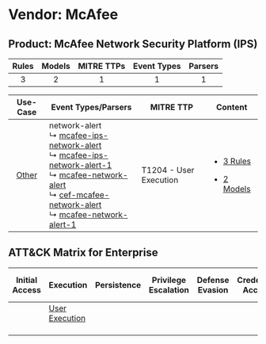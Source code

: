 Vendor: McAfee
==============
Product: McAfee Network Security Platform (IPS)
-----------------------------------------------
| Rules | Models | MITRE TTPs | Event Types | Parsers |
|:-----:|:------:|:----------:|:-----------:|:-------:|
|   3   |   2    |     1      |      1      |    1    |

|                Use-Case                | Event Types/Parsers                                                                                                                                                                                                                                                                                                                                                                                                                            | MITRE TTP                  | Content                                                                                                                        |
|:--------------------------------------:| ---------------------------------------------------------------------------------------------------------------------------------------------------------------------------------------------------------------------------------------------------------------------------------------------------------------------------------------------------------------------------------------------------------------------------------------------- | -------------------------- | ------------------------------------------------------------------------------------------------------------------------------ |
| [Other](../../../UseCases/uc_other.md) |  network-alert<br> ↳ [mcafee-ips-network-alert](Parsers/parserContent_mcafee-ips-network-alert.md)<br> ↳ [mcafee-ips-network-alert-1](Parsers/parserContent_mcafee-ips-network-alert-1.md)<br> ↳ [mcafee-network-alert](Parsers/parserContent_mcafee-network-alert.md)<br> ↳ [cef-mcafee-network-alert](Parsers/parserContent_cef-mcafee-network-alert.md)<br> ↳ [mcafee-network-alert-1](Parsers/parserContent_mcafee-network-alert-1.md)<br> | T1204 - User Execution<br> | [<ul><li>3 Rules</li></ul><ul><li>2 Models</li></ul>](Rules_Models/r_m_mcafee_mcafee_network_security_platform_(ips)_Other.md) |

ATT&CK Matrix for Enterprise
----------------------------
| Initial Access | Execution                                                           | Persistence | Privilege Escalation | Defense Evasion | Credential Access | Discovery | Lateral Movement | Collection | Command and Control | Exfiltration | Impact |
| -------------- | ------------------------------------------------------------------- | ----------- | -------------------- | --------------- | ----------------- | --------- | ---------------- | ---------- | ------------------- | ------------ | ------ |
|                | [User Execution](https://attack.mitre.org/techniques/T1204)<br><br> |             |                      |                 |                   |           |                  |            |                     |              |        |